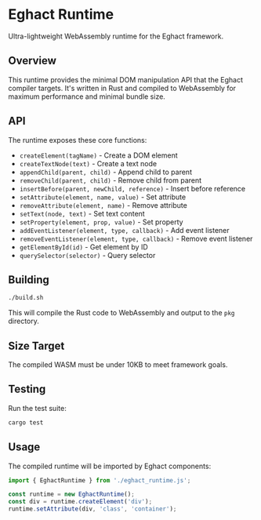 # Eghact Runtime

Ultra-lightweight WebAssembly runtime for the Eghact framework.

## Overview

This runtime provides the minimal DOM manipulation API that the Eghact compiler targets. It's written in Rust and compiled to WebAssembly for maximum performance and minimal bundle size.

## API

The runtime exposes these core functions:

- `createElement(tagName)` - Create a DOM element
- `createTextNode(text)` - Create a text node
- `appendChild(parent, child)` - Append child to parent
- `removeChild(parent, child)` - Remove child from parent
- `insertBefore(parent, newChild, reference)` - Insert before reference
- `setAttribute(element, name, value)` - Set attribute
- `removeAttribute(element, name)` - Remove attribute
- `setText(node, text)` - Set text content
- `setProperty(element, prop, value)` - Set property
- `addEventListener(element, type, callback)` - Add event listener
- `removeEventListener(element, type, callback)` - Remove event listener
- `getElementById(id)` - Get element by ID
- `querySelector(selector)` - Query selector

## Building

```bash
./build.sh
```

This will compile the Rust code to WebAssembly and output to the `pkg` directory.

## Size Target

The compiled WASM must be under 10KB to meet framework goals.

## Testing

Run the test suite:

```bash
cargo test
```

## Usage

The compiled runtime will be imported by Eghact components:

```javascript
import { EghactRuntime } from './eghact_runtime.js';

const runtime = new EghactRuntime();
const div = runtime.createElement('div');
runtime.setAttribute(div, 'class', 'container');
```